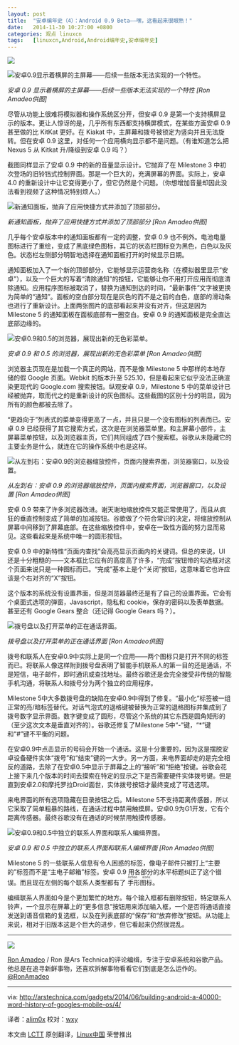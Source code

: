 ```yaml
---
layout: post
title:	"安卓编年史（4）：Android 0.9 Beta——嘿，这看起来很眼熟！"
date:	2014-11-30 10:27:00 +0800 
categories:	观点 linuxcn 
tags:	[linuxcn,Android,Android编年史,安卓编年史]
---
```



![](/Asserts/Images//attachment/album/201611/27/201258o5v06fklqlrkdw4b.jpg)


![安卓0.9显示着横屏的主屏幕——后续一些版本无法实现的一个特性。](/Asserts/Images//attachment/album/201411/30/102719p8mz0d4eoou30zfh.png)


*安卓 0.9 显示着横屏的主屏幕——后续一些版本无法实现的一个特性 [Ron Amadeo供图]*


尽管从功能上很难将模拟器和操作系统区分开，但安卓 0.9 是第一个支持横屏显示的版本。更让人惊讶的是，几乎所有东西都支持横屏模式，在某些方面安卓 0.9 甚至做的比 KitKat 更好。在 Kiakat 中，主屏幕和拨号被锁定为竖向并且无法旋转。但在安卓 0.9 这里，对任何一个应用横向显示都不是问题。（有谁知道怎么把 Nexus 5 从 Kitkat 升/降级到安卓 0.9 吗？）


截图同样显示了安卓 0.9 中的新的音量显示设计。它抛弃了在 Milestone 3 中初次登场的旧铃铛式控制界面。那是一个巨大的，充满屏幕的界面。实际上，安卓 4.0 的重新设计中让它变得更小了，但它仍然是个问题。（你想增加音量却因此没法看到视频了这种情况特别烦人。）


![新通知面板，抛弃了应用快捷方式并添加了顶部部分。](/Asserts/Images//attachment/album/201411/30/102719u3ntuqcendk3yj3c.png)


*新通知面板，抛弃了应用快捷方式并添加了顶部部分 [Ron Amadeo供图]*


几乎每个安卓版本中的通知面板都有一定的调整，安卓 0.9 也不例外。电池电量图标进行了重绘，变成了黑底绿色图标，其它的状态栏图标变为黑色，白色以及灰色。状态栏左侧部分明智地选择在通知面板打开的时候显示日期。


通知面板加入了一个新的顶部部分，它能够显示运营商名称（在模拟器里显示“安卓”），以及一个巨大的写着“清除通知”的按钮，它能够让你不用打开应用而彻底清除通知。应用程序图标被取消了，替换为通知到达的时间，“最新事件”文字被更换为简单的“通知”。面板的空白部分现在是灰色的而不是之前的白色，底部的滑动条也进行了重新设计。上面两张图片的底部看起来并没有对齐，但这是因为 Milestone 5 的通知面板在面板底部有一圈空白。安卓 0.9 的通知面板是完全直达底部边缘的。


![安卓0.9和0.5的浏览器，展现出新的无色彩菜单。](/Asserts/Images//attachment/album/201411/30/102720dqdhds8qo61qid1x.png)


*安卓 0.9 和 0.5 的浏览器，展现出新的无色彩菜单 [Ron Amadeo供图]*


浏览器主页现在是加载一个真正的网站，而不是像 Milestone 5 中那样的本地存储的假 Google 页面。Webkit 的版本升至 525.10，但是看起来它似乎没法正确渲染更现代的 Google.com 搜索按钮。纵观安卓 0.9，Milestone 5 中的菜单设计已经被抛弃，取而代之的是重新设计的灰色图标。这些截图的区别十分的明显，因为所有的颜色都被去除了。


“更趋向于”列表式的菜单变得更高了一点，并且只是一个没有图标的列表而已。安卓 0.9 已经获得了其它搜索方式，这次是在浏览器菜单里。和主屏幕小部件，主屏幕菜单按钮，以及浏览器主页，它们共同组成了四个搜索框。谷歌从未隐藏它的主要业务是什么，就连在它的操作系统中也是这样。


![从左到右：安卓0.9的浏览器缩放控件，页面内搜索界面，浏览器窗口，以及设置。](/Asserts/Images//attachment/album/201411/30/102721qqu27zy2xu7x8krg.png)


*从左到右：安卓 0.9 的浏览器缩放控件，页面内搜索界面，浏览器窗口，以及设置 [Ron Amadeo供图]*


安卓 0.9 带来了许多浏览器改进。谢天谢地缩放控件又能正常使用了，而且从疯狂的垂直控制变成了简单的加减按钮。谷歌做了个符合常识的决定，将缩放控制从屏幕中间移到了屏幕底部。在这些缩放控件中，安卓在一致性方面的努力显而易见。这些看起来是系统中唯一的圆形按钮。


安卓 0.9 中的新特性“页面内查找”会高亮显示页面内的关键词。但总的来说，UI 还是十分粗糙的——文本框比它应有的高度高了许多，“完成”按钮带的勾选框对这个页面来说只是一种图标而已。“完成”基本上是个“关闭”按钮，这意味着它也许应该是个右对齐的“X”按钮。


这个版本的系统没有设置界面，但是浏览器最终还是有了自己的设置界面。它会有个桌面式选项的弹窗，Javascript，隐私和 cookie，保存的密码以及表单数据。甚至还有 Google Gears 整合（还记得 Google Gears 吗？）。


![拨号盘以及打开菜单的正在通话界面。](/Asserts/Images//attachment/album/201411/30/102726fm909993ty0tjr99.jpg)


*拨号盘以及打开菜单的正在通话界面 [Ron Amadeo供图]*


拨号和联系人在安卓0.9中实际上是同一个应用——两个图标只是打开不同的标签而已。将联系人像这样附到拨号盘表明了智能手机联系人的第一目的还是通话，不是短信，电子邮件，即时通讯或查找地址。最终谷歌还是会完全接受非传统的智能手机沟通，将联系人和拨号分为两个独立的应用程序。


Milestone 5中大多数拨号盘的缺陷在安卓0.9中得到了修复。“最小化”标签被一组正常的亮/暗标签替代。对话气泡式的退格键被替换为正常的退格图标并集成到了拨号数字显示界面。数字键变成了圆形，尽管这个系统的其它东西是圆角矩形的（至少这次文本是垂直对齐的）。谷歌还修复了Milestone 5中“-”键，“\*”键和“#”键不平衡的问题。


在安卓0.9中点击显示的号码会开始一个通话。这是十分重要的，因为这是摆脱安卓设备硬件实体“拨号”和“结束”键的一大步。另一方面，来电界面却走的是完全相反的道路，去除了在安卓0.5中显示于屏幕之上的“接听”和“拒绝”按键。谷歌会花上接下来几个版本的时间去摸索在特定的显示之下是否需要硬件实体拨号键。但是直到安卓2.0和摩托罗拉Droid面世，实体拨号按钮才最终变成了可选选项。


来电界面的所有选项隐藏在目录按钮之后。Milestone 5不支持距离传感器，所以它采取了简单粗暴的路线，在通话过程中禁用触摸屏。安卓0.9为G1开发，它有个距离传感器。最终谷歌没有在通话的时候禁用触摸传感器。


![安卓0.9和0.5中独立的联系人界面和联系人编缉界面。](/Asserts/Images//attachment/album/201411/30/102728ngcg0w8pieu88ize.png)


*安卓 0.9 和 0.5 中独立的联系人界面和联系人编缉界面 [Ron Amadeo供图]*


Milestone 5 的一些联系人信息有令人困惑的标签，像电子邮件只被打上“主要的”标签而不是“主电子邮箱”标签。安卓 0.9 用各部分的水平标题纠正了这个错误。而且现在左侧的每个联系人类型都有了<ruby> 手形图标 <rp>  （ </rp> <rt>  Action icons </rt> <rp>  ） </rp></ruby>。


编缉联系人界面如今是个更加繁忙的地方。每个输入框都有删除按钮，特定联系人铃声，一个显示在屏幕上的“更多信息”按钮用来添加输入框，一个是否将通话直接发送到语音信箱的复选框，以及在列表底部的“保存”和“放弃修改”按钮。从功能上来说，相对于旧版本这是个巨大的进步，但它看起来仍然很混乱。




---


![](/Asserts/Images//attachment/album/201411/30/102729xxnxnllhdsvhhaxo.jpg)


[Ron Amadeo](http://arstechnica.com/author/ronamadeo) / Ron 是Ars Technica的评论编缉，专注于安卓系统和谷歌产品。他总是在追寻新鲜事物，还喜欢拆解事物看看它们到底是怎么运作的。[@RonAmadeo](https://twitter.com/RonAmadeo)




---


via: <http://arstechnica.com/gadgets/2014/06/building-android-a-40000-word-history-of-googles-mobile-os/4/>


译者：[alim0x](https://github.com/alim0x) 校对：[wxy](https://github.com/wxy)


本文由 [LCTT](https://github.com/LCTT/TranslateProject) 原创翻译，[Linux中国](http://linux.cn/) 荣誉推出

